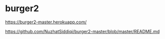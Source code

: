 # burger2

https://burger2-master.herokuapp.com/

https://github.com/NuzhatSiddiqi/burger2-master/blob/master/README.md
